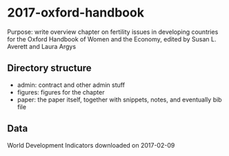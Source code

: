 # 2017-oxford-handbook

Purpose: write overview chapter on fertility issues in developing countries for the Oxford 
Handbook of Women and the Economy, edited by  Susan L. Averett and Laura Argys

## Directory structure

- admin: contract and other admin stuff
- figures: figures for the chapter
- paper: the paper itself, together with snippets, notes, and eventually bib file


## Data

World Development Indicators downloaded on 2017-02-09

